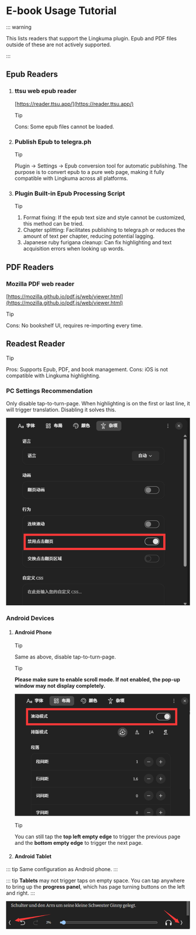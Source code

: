 # E-book Usage Tutorial

::: warning

This lists readers that support the Lingkuma plugin. Epub and PDF files outside of these are not actively supported.

:::

## Epub Readers

1. ### ttsu web epub reader
    [https://reader.ttsu.app/](https://reader.ttsu.app/)

     >[!tip]
    Cons:
    Some epub files cannot be loaded.

2. ### Publish Epub to telegra.ph

    >[!tip]
    Plugin -> Settings -> Epub conversion tool for automatic publishing.
    The purpose is to convert epub to a pure web page, making it fully compatible with Lingkuma across all platforms.

3. ### Plugin Built-in Epub Processing Script

    >[!tip]
    >1. Format fixing: If the epub text size and style cannot be customized, this method can be tried.
    >2. Chapter splitting: Facilitates publishing to telegra.ph or reduces the amount of text per chapter, reducing potential lagging.
    >3. Japanese ruby furigana cleanup: Can fix highlighting and text acquisition errors when looking up words.

## PDF Readers

### Mozilla PDF web reader
[https://mozilla.github.io/pdf.js/web/viewer.html](https://mozilla.github.io/pdf.js/web/viewer.html)

>[!tip]
Cons:
No bookshelf UI, requires re-importing every time.

## Readest Reader

>[!tip]
Pros:
Supports Epub, PDF, and book management.
Cons:
iOS is not compatible with Lingkuma highlighting.

 ### PC Settings Recommendation

Only disable tap-to-turn-page. When highlighting is on the first or last line, it will trigger translation. Disabling it solves this.

![](<./assets/1758997455840.png>)

 ### Android Devices

1. #### Android Phone

    >[!tip]
    Same as above, disable tap-to-turn-page.

    >[!tip]
    **Please make sure to enable scroll mode. If not enabled, the pop-up window may not display completely.**

    ![](<./assets/1758997456227.png>)

    >[!tip]
    You can still tap the **top left empty edge** to trigger the previous page and the **bottom empty edge** to trigger the next page.

2. #### Android Tablet

::: tip
Same configuration as Android phone.
:::

::: tip
**Tablets** may not trigger taps on empty space. You can tap anywhere to bring up the **progress panel**, which has page turning buttons on the left and right.
:::

![](<./assets/1758997456631.png>)